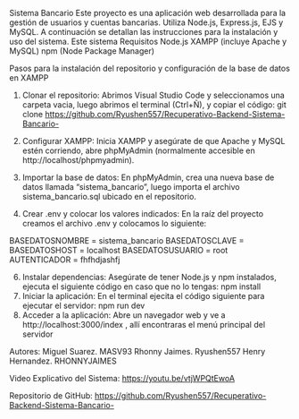 Sistema Bancario 
Este proyecto es una aplicación web desarrollada para la gestión de usuarios y cuentas bancarias.  Utiliza Node.js, Express.js, EJS y MySQL. A continuación se detallan las instrucciones para la instalación y uso del sistema.
Este sistema 
Requisitos
Node.js
XAMPP (incluye Apache y MySQL)
npm (Node Package Manager)

Pasos para la instalación del repositorio y configuración de la base de datos en XAMPP

1.	Clonar el repositorio:
Abrimos Visual Studio Code y seleccionamos una carpeta vacia, luego abrimos el terminal (Ctrl+Ñ), y copiar el código:
git clone https://github.com/Ryushen557/Recuperativo-Backend-Sistema-Bancario-

3.	Configurar XAMPP:
Inicia XAMPP y asegúrate de que Apache y MySQL estén corriendo, abre phpMyAdmin (normalmente accesible en http://localhost/phpmyadmin).
4.	Importar la base de datos:
En phpMyAdmin, crea una nueva base de datos llamada “sistema_bancario”, luego importa el archivo sistema_bancario.sql ubicado en el repositorio.
5.	Crear .env y colocar los valores indicados:
En la raíz del proyecto creamos el archivo .env y colocamos lo siguiente:

BASEDATOSNOMBRE = sistema_bancario
BASEDATOSCLAVE =
BASEDATOSHOST = localhost
BASEDATOSUSUARIO = root
AUTENTICADOR = fhfhdjashfj

6.	Instalar dependencias: 
Asegúrate de tener Node.js y npm instalados, ejecuta el siguiente código en caso que no lo tengas:
npm install
7.	Iniciar la aplicación:
En el terminal ejecita el código siguiente para ejecutar el servidor:
npm run dev
8.	Acceder a la aplicación:
Abre un navegador web y ve a http://localhost:3000/index , allí encontraras el menú principal del servidor



Autores:
Miguel Suarez.  MASV93
Rhonny Jaimes.   Ryushen557
Henry Hernandez.  RHONNYJAIMES 

Video Explicativo del Sistema:
https://youtu.be/vtjWPQtEwoA

Repositorio de GitHub:
https://github.com/Ryushen557/Recuperativo-Backend-Sistema-Bancario-


